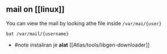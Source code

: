 ## mail on [[linux]]

You can view the mail by looking athe file inside `/var/mai/{user}`
```bash
bat /var/mail/{username}
```

- #note instaliran je **alat** [[Atlas/tools/libgen-downloader]]
